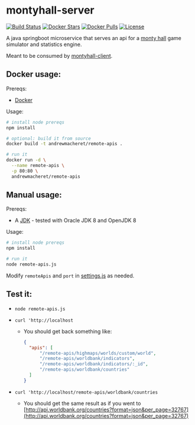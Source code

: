 # montyhall-server

[![Build Status](https://travis-ci.org/andrewmacheret/montyhall-server.svg?branch=master)](https://travis-ci.org/andrewmacheret/montyhall-server) [![Docker Stars](https://img.shields.io/docker/stars/andrewmacheret/montyhall-server.svg)](https://hub.docker.com/r/andrewmacheret/montyhall-server/) [![Docker Pulls](https://img.shields.io/docker/pulls/andrewmacheret/montyhall-server.svg)](https://hub.docker.com/r/andrewmacheret/montyhall-server/) [![License](https://img.shields.io/badge/license-MIT-lightgray.svg)](https://github.com/andrewmacheret/montyhall-server/blob/master/LICENSE.md)

A java springboot microservice that serves an api for a [monty hall](https://en.wikipedia.org/wiki/Monty_Hall_problem) game simulator and statistics engine.

Meant to be consumed by [montyhall-client](https://github.com/andrewmacheret/montyhall-client).

## Docker usage:

Prereqs:

* [Docker](https://www.docker.com/products/docker)

Usage:

```bash
# install node prereqs
npm install

# optional: build it from source
docker build -t andrewmacheret/remote-apis .

# run it
docker run -d \
  --name remote-apis \
  -p 80:80 \
  andrewmacheret/remote-apis
```

## Manual usage:

Prereqs:

* A [JDK](http://openjdk.java.net/projects/jdk8/) - tested with Oracle JDK 8 and OpenJDK 8

Usage:

```bash
# install node prereqs
npm install

# run it
node remote-apis.js
```

Modify `remoteApis` and `port` in [settings.js](settings.js) as needed.

## Test it:

* `node remote-apis.js`

* `curl 'http://localhost`

  * You should get back something like:

    ```json
    {
      "apis": [
          "/remote-apis/highmaps/worlds/custom/world",
          "/remote-apis/worldbank/indicators",
          "/remote-apis/worldbank/indicators/:_id",
          "/remote-apis/worldbank/countries"
      ]
    }
    ```
* `curl 'http://localhost/remote-apis/worldbank/countries`

  * You should get the same result as if you went to [http://api.worldbank.org/countries?format=json&per_page=32767](http://api.worldbank.org/countries?format=json&per_page=32767)

